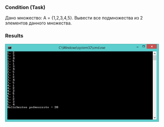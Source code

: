 ### Condition (Task)
Дано множество: A = {1,2,3,4,5}. Вывести все подмножества из 2 элементов данного множества.

### Results
![Results](screen.png)